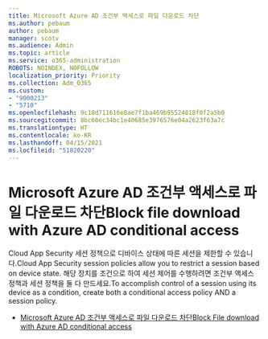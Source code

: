 ```yaml
---
title: Microsoft Azure AD 조건부 액세스로 파일 다운로드 차단
ms.author: pebaum
author: pebaum
manager: scotv
ms.audience: Admin
ms.topic: article
ms.service: o365-administration
ROBOTS: NOINDEX, NOFOLLOW
localization_priority: Priority
ms.collection: Adm_O365
ms.custom:
- "9000213"
- "5710"
ms.openlocfilehash: 9c18d711616e8ae7f1ba469b95524818f0f2a5b0
ms.sourcegitcommit: 8bc60ec34bc1e40685e3976576e04a2623f63a7c
ms.translationtype: HT
ms.contentlocale: ko-KR
ms.lasthandoff: 04/15/2021
ms.locfileid: "51820220"
---
```

# <a name="block-file-download-with-azure-ad-conditional-access"></a><span data-ttu-id="f913b-102">Microsoft Azure AD 조건부 액세스로 파일 다운로드 차단</span><span class="sxs-lookup"><span data-stu-id="f913b-102">Block file download with Azure AD conditional access</span></span>

<span data-ttu-id="f913b-103">Cloud App Security 세션 정책으로 디바이스 상태에 따른 세션을 제한할 수 있습니다.</span><span class="sxs-lookup"><span data-stu-id="f913b-103">Cloud App Security session policies allow you to restrict a session based on device state.</span></span> <span data-ttu-id="f913b-104">해당 장치를 조건으로 하여 세션 제어를 수행하려면 조건부 액세스 정책과 세션 정책을 둘 다 만드세요.</span><span class="sxs-lookup"><span data-stu-id="f913b-104">To accomplish control of a session using its device as a condition, create both a conditional access policy AND a session policy.</span></span>

- [<span data-ttu-id="f913b-105">Microsoft Azure AD 조건부 액세스로 파일 다운로드 차단</span><span class="sxs-lookup"><span data-stu-id="f913b-105">Block File download with Azure AD conditional access</span></span>](https://docs.microsoft.com/cloud-app-security/use-case-proxy-block-session-aad#create-a-block-download-policy-for-unmanaged-devices)
